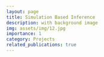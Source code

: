 ```yaml
---
layout: page
title: Simulation Based Inference
description: with background image
img: assets/img/12.jpg
importance: 1
category: Projects
related_publications: true
---
```



